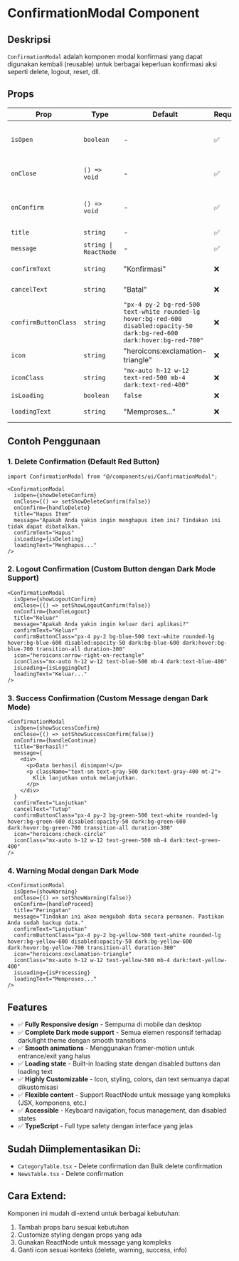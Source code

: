 # ConfirmationModal Component

## Deskripsi
`ConfirmationModal` adalah komponen modal konfirmasi yang dapat digunakan kembali (reusable) untuk berbagai keperluan konfirmasi aksi seperti delete, logout, reset, dll.

## Props

| Prop | Type | Default | Required | Deskripsi |
|------|------|---------|----------|-----------|
| `isOpen` | `boolean` | - | ✅ | Menentukan apakah modal dibuka atau tidak |
| `onClose` | `() => void` | - | ✅ | Callback ketika modal ditutup |
| `onConfirm` | `() => void` | - | ✅ | Callback ketika tombol konfirmasi diklik |
| `title` | `string` | - | ✅ | Judul modal |
| `message` | `string \| ReactNode` | - | ✅ | Pesan/konten modal |
| `confirmText` | `string` | "Konfirmasi" | ❌ | Teks tombol konfirmasi |
| `cancelText` | `string` | "Batal" | ❌ | Teks tombol batal |
| `confirmButtonClass` | `string` | `"px-4 py-2 bg-red-500 text-white rounded-lg hover:bg-red-600 disabled:opacity-50 dark:bg-red-600 dark:hover:bg-red-700"` | ❌ | CSS class untuk tombol konfirmasi |
| `icon` | `string` | "heroicons:exclamation-triangle" | ❌ | Icon yang ditampilkan |
| `iconClass` | `string` | `"mx-auto h-12 w-12 text-red-500 mb-4 dark:text-red-400"` | ❌ | CSS class untuk icon |
| `isLoading` | `boolean` | `false` | ❌ | State loading |
| `loadingText` | `string` | "Memproses..." | ❌ | Teks saat loading |

## Contoh Penggunaan

### 1. Delete Confirmation (Default Red Button)
```tsx
import ConfirmationModal from "@/components/ui/ConfirmationModal";

<ConfirmationModal
  isOpen={showDeleteConfirm}
  onClose={() => setShowDeleteConfirm(false)}
  onConfirm={handleDelete}
  title="Hapus Item"
  message="Apakah Anda yakin ingin menghapus item ini? Tindakan ini tidak dapat dibatalkan."
  confirmText="Hapus"
  isLoading={isDeleting}
  loadingText="Menghapus..."
/>
```

### 2. Logout Confirmation (Custom Button dengan Dark Mode Support)
```tsx
<ConfirmationModal
  isOpen={showLogoutConfirm}
  onClose={() => setShowLogoutConfirm(false)}
  onConfirm={handleLogout}
  title="Keluar"
  message="Apakah Anda yakin ingin keluar dari aplikasi?"
  confirmText="Keluar"
  confirmButtonClass="px-4 py-2 bg-blue-500 text-white rounded-lg hover:bg-blue-600 disabled:opacity-50 dark:bg-blue-600 dark:hover:bg-blue-700 transition-all duration-300"
  icon="heroicons:arrow-right-on-rectangle"
  iconClass="mx-auto h-12 w-12 text-blue-500 mb-4 dark:text-blue-400"
  isLoading={isLoggingOut}
  loadingText="Keluar..."
/>
```

### 3. Success Confirmation (Custom Message dengan Dark Mode)
```tsx
<ConfirmationModal
  isOpen={showSuccessConfirm}
  onClose={() => setShowSuccessConfirm(false)}
  onConfirm={handleContinue}
  title="Berhasil!"
  message={
    <div>
      <p>Data berhasil disimpan!</p>
      <p className="text-sm text-gray-500 dark:text-gray-400 mt-2">
        Klik lanjutkan untuk melanjutkan.
      </p>
    </div>
  }
  confirmText="Lanjutkan"
  cancelText="Tutup"
  confirmButtonClass="px-4 py-2 bg-green-500 text-white rounded-lg hover:bg-green-600 disabled:opacity-50 dark:bg-green-600 dark:hover:bg-green-700 transition-all duration-300"
  icon="heroicons:check-circle"
  iconClass="mx-auto h-12 w-12 text-green-500 mb-4 dark:text-green-400"
/>
```

### 4. Warning Modal dengan Dark Mode
```tsx
<ConfirmationModal
  isOpen={showWarning}
  onClose={() => setShowWarning(false)}
  onConfirm={handleProceed}
  title="Peringatan"
  message="Tindakan ini akan mengubah data secara permanen. Pastikan Anda sudah backup data."
  confirmText="Lanjutkan"
  confirmButtonClass="px-4 py-2 bg-yellow-500 text-white rounded-lg hover:bg-yellow-600 disabled:opacity-50 dark:bg-yellow-600 dark:hover:bg-yellow-700 transition-all duration-300"
  icon="heroicons:exclamation-triangle"
  iconClass="mx-auto h-12 w-12 text-yellow-500 mb-4 dark:text-yellow-400"
  isLoading={isProcessing}
  loadingText="Memproses..."
/>
```

## Features
- ✅ **Fully Responsive design** - Sempurna di mobile dan desktop
- ✅ **Complete Dark mode support** - Semua elemen responsif terhadap dark/light theme dengan smooth transitions
- ✅ **Smooth animations** - Menggunakan framer-motion untuk entrance/exit yang halus
- ✅ **Loading state** - Built-in loading state dengan disabled buttons dan loading text
- ✅ **Highly Customizable** - Icon, styling, colors, dan text semuanya dapat dikustomisasi
- ✅ **Flexible content** - Support ReactNode untuk message yang kompleks (JSX, komponens, etc.)
- ✅ **Accessible** - Keyboard navigation, focus management, dan disabled states
- ✅ **TypeScript** - Full type safety dengan interface yang jelas

## Sudah Diimplementasikan Di:
- `CategoryTable.tsx` - Delete confirmation dan Bulk delete confirmation
- `NewsTable.tsx` - Delete confirmation

## Cara Extend:
Komponen ini mudah di-extend untuk berbagai kebutuhan:
1. Tambah props baru sesuai kebutuhan
2. Customize styling dengan props yang ada
3. Gunakan ReactNode untuk message yang kompleks
4. Ganti icon sesuai konteks (delete, warning, success, info)
